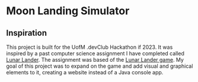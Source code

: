 # Moon Landing Simulator

## Inspiration

This project is built for the UofM .devClub Hackathon if 2023. It was inspired by a past computer science assignment I have completed called [Lunar Lander](https://github.com/simarubhi/LunarLander). The assignment was based of the [Lunar Lander game](http://moonlander.seb.ly/). My goal of this project was to expand on the game and add visual and graphical elements to it, creating a website instead of a Java console app.
